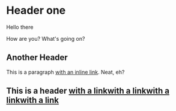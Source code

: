 # Header one

Hello there

How are you?
What's going on?

## Another Header

This is a paragraph [with an inline link](http://google.com). Neat, eh?

## This is a header [with a link](http://yahoo.com)[with a link](http://yahoo.com)[with a link](http://yahoo.com)[with a link](http://yahoo.com)